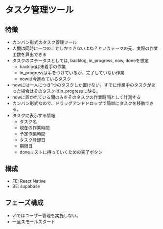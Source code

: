 # タスク管理ツール


## 特徴
- カンバン形式のタスク管理ツール
- 人間は同時に一つのことしかできないよね？というテーマの元、実際の作業工数を算出できる
- タスクのステータスとしては, backlog, in_progress, now, doneを想定
  - backlogは未着手の作業
  - in_progressは手をつけているが、完了していない作業
  - nowは今進めているタスク
- nowには一人につき1つのタスクしか置けない。すでに作業中のタスクがあった場合はそのタスクはin_progressに映る。
- nowに置かれている間のみをそのタスクの作業時間として計測する
- カンバン形式なので、ドラッグアンドドロップで簡単にタスクを移動できる。
- タスクに表示する情報
  - タスク名
  - 現在の作業時間
  - 予定作業時間
  - タスク登録日
  - 期限日
  - doneリストに持っていくための完了ボタン

## 構成
- FE: React Native
- BE: supabase

## フェーズ構成
- v1ではユーザー管理を実施しない。
- 一旦スモールスタート
